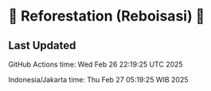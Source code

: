 
# 🌳 Reforestation (Reboisasi) 🌲

## Last Updated

GitHub Actions time: Wed Feb 26 22:19:25 UTC 2025

Indonesia/Jakarta time: Thu Feb 27 05:19:25 WIB 2025
